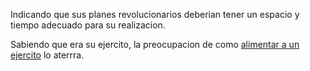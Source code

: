 Indicando que sus planes revolucionarios deberian tener un espacio y tiempo adecuado para su realizacion.

Sabiendo que era su ejercito, la preocupacion de como [alimentar a un ejercito](alimentar_ejercito/como_alimentar_un_ejercito.md) lo aterrra.
